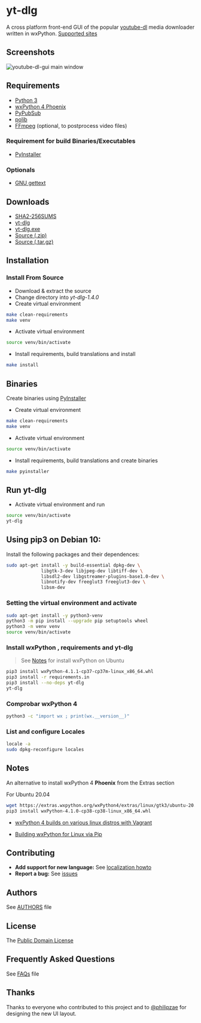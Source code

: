 # yt-dlg
A cross platform front-end GUI of the popular [youtube-dl](https://github.com/ytdl-org/youtube-dl/) media downloader written in wxPython. [Supported sites](https://github.com/ytdl-org/youtube-dl/supportedsites.html)

## Screenshots
![youtube-dl-gui main window](https://raw.githubusercontent.com/MrS0m30n3/youtube-dl-gui/gh-pages/images/ydlg_ui.gif)

## Requirements
* [Python 3](https://www.python.org/downloads)
* [wxPython 4 Phoenix](https://wxpython.org/download.php)
* [PyPubSub](https://pypi.org/project/PyPubSub)
* [polib](https://pypi.org/project/polib)
* [FFmpeg](https://ffmpeg.org/download.html) (optional, to postprocess video files)

### Requirement for build Binaries/Executables
* [PyInstaller](https://www.pyinstaller.org/)

### Optionals
* [GNU gettext](https://www.gnu.org/software/gettext/)

## Downloads
* [SHA2-256SUMS](https://github.com/oleksis/youtube-dl-gui/releases/download/v1.4.0/SHA2-256SUMS)
* [yt-dlg](https://github.com/oleksis/youtube-dl-gui/releases/download/v1.4.0/yt-dlg)
* [yt-dlg.exe](https://github.com/oleksis/youtube-dl-gui/releases/download/v1.4.0/yt-dlg.exe)
* [Source (.zip)](https://github.com/oleksis/youtube-dl-gui/archive/v1.4.0.zip)
* [Source (.tar.gz)](https://github.com/oleksis/youtube-dl-gui/archive/v1.4.0.tar.gz)

## Installation

### Install From Source
* Download & extract the source
* Change directory into *yt-dlg-1.4.0*
* Create virtual environment 
```bash
make clean-requirements
make venv
```
* Activate virtual environment
```bash
source venv/bin/activate
```
* Install requirements, build translations and install
```bash
make install
```

## Binaries
Create binaries using [PyInstaller](https://www.pyinstaller.org/)
* Create virtual environment
```bash
make clean-requirements
make venv
```
* Activate virtual environment
```bash
source venv/bin/activate
```
* Install requirements, build translations and create binaries
```bash
make pyinstaller
```

## Run yt-dlg
* Activate virtual environment and run
```bash
source venv/bin/activate
yt-dlg
```

## Using pip3 on Debian 10:

Install the following packages and their dependences:

```bash
sudo apt-get install -y build-essential dpkg-dev \
             libgtk-3-dev libjpeg-dev libtiff-dev \
             libsdl2-dev libgstreamer-plugins-base1.0-dev \
             libnotify-dev freeglut3 freeglut3-dev \
             libsm-dev 
```

### Setting the virtual environment and activate

```bash
sudo apt-get install -y python3-venv
python3 -m pip install --upgrade pip setuptools wheel
python3 -m venv venv
source venv/bin/activate
```

### Install wxPython , requirements and yt-dlg
> See [Notes](#notes) for install wxPython on Ubuntu

```bash
pip3 install wxPython-4.1.1-cp37-cp37m-linux_x86_64.whl
pip3 install -r requirements.in
pip3 install --no-deps yt-dlg
yt-dlg 
```

### Comprobar wxPython 4

```bash
python3 -c "import wx ; print(wx.__version__)"
```

### List and configure Locales

```bash
locale -a
sudo dpkg-reconfigure locales
```

## Notes
An alternative to install wxPython 4 **Phoenix** from the Extras section

For Ubuntu 20.04

```bash
wget https://extras.wxpython.org/wxPython4/extras/linux/gtk3/ubuntu-20.04/wxPython-4.1.0-cp38-cp38-linux_x86_64.whl
pip3 install wxPython-4.1.0-cp38-cp38-linux_x86_64.whl 
```

* [wxPython 4 builds on various linux distros with Vagrant](https://github.com/wxWidgets/Phoenix/blob/wxPy-4.0.x/vagrant/debian-9/bootstrap.sh)

* [Building wxPython for Linux via Pip](https://wxpython.org/blog/2017-08-17-builds-for-linux-with-pip/index.html)

## Contributing
* **Add support for new language:** See [localization howto](docs/localization_howto.md)
* **Report a bug:** See [issues](https://github.com/oleksis/youtube-dl-gui/issues)

## Authors
See [AUTHORS](AUTHORS) file

## License
The [Public Domain License](LICENSE)

## Frequently Asked Questions
See [FAQs](docs/faqs.md) file

## Thanks
Thanks to everyone who contributed to this project and to [@philipzae](https://github.com/philipzae) for designing the new UI layout.
